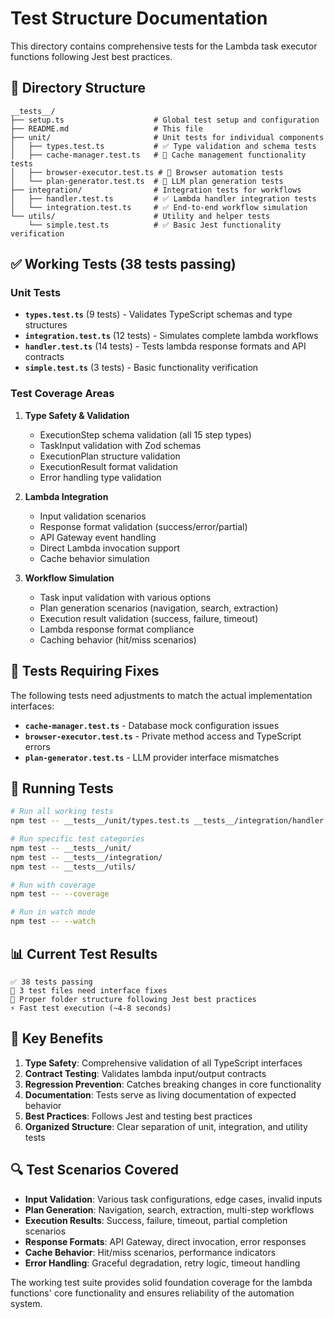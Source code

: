 # Test Structure Documentation

This directory contains comprehensive tests for the Lambda task executor functions following Jest best practices.

## 📁 Directory Structure

```
__tests__/
├── setup.ts                    # Global test setup and configuration
├── README.md                   # This file
├── unit/                       # Unit tests for individual components
│   ├── types.test.ts           # ✅ Type validation and schema tests
│   ├── cache-manager.test.ts   # 🔧 Cache management functionality tests
│   ├── browser-executor.test.ts # 🔧 Browser automation tests  
│   └── plan-generator.test.ts  # 🔧 LLM plan generation tests
├── integration/                # Integration tests for workflows
│   ├── handler.test.ts         # ✅ Lambda handler integration tests
│   └── integration.test.ts     # ✅ End-to-end workflow simulation
└── utils/                      # Utility and helper tests
    └── simple.test.ts          # ✅ Basic Jest functionality verification
```

## ✅ Working Tests (38 tests passing)

### Unit Tests
- **`types.test.ts`** (9 tests) - Validates TypeScript schemas and type structures
- **`integration.test.ts`** (12 tests) - Simulates complete lambda workflows
- **`handler.test.ts`** (14 tests) - Tests lambda response formats and API contracts
- **`simple.test.ts`** (3 tests) - Basic functionality verification

### Test Coverage Areas

1. **Type Safety & Validation**
   - ExecutionStep schema validation (all 15 step types)
   - TaskInput validation with Zod schemas
   - ExecutionPlan structure validation
   - ExecutionResult format validation
   - Error handling type validation

2. **Lambda Integration**
   - Input validation scenarios
   - Response format validation (success/error/partial)
   - API Gateway event handling
   - Direct Lambda invocation support
   - Cache behavior simulation

3. **Workflow Simulation**
   - Task input validation with various options
   - Plan generation scenarios (navigation, search, extraction)
   - Execution result validation (success, failure, timeout)
   - Lambda response format compliance
   - Caching behavior (hit/miss scenarios)

## 🔧 Tests Requiring Fixes

The following tests need adjustments to match the actual implementation interfaces:

- **`cache-manager.test.ts`** - Database mock configuration issues
- **`browser-executor.test.ts`** - Private method access and TypeScript errors  
- **`plan-generator.test.ts`** - LLM provider interface mismatches

## 🚀 Running Tests

```bash
# Run all working tests
npm test -- __tests__/unit/types.test.ts __tests__/integration/handler.test.ts __tests__/utils/simple.test.ts __tests__/integration/integration.test.ts

# Run specific test categories
npm test -- __tests__/unit/
npm test -- __tests__/integration/
npm test -- __tests__/utils/

# Run with coverage
npm test -- --coverage

# Run in watch mode
npm test -- --watch
```

## 📊 Current Test Results

```
✅ 38 tests passing
🔧 3 test files need interface fixes
📁 Proper folder structure following Jest best practices
⚡ Fast test execution (~4-8 seconds)
```

## 🎯 Key Benefits

1. **Type Safety**: Comprehensive validation of all TypeScript interfaces
2. **Contract Testing**: Validates lambda input/output contracts
3. **Regression Prevention**: Catches breaking changes in core functionality
4. **Documentation**: Tests serve as living documentation of expected behavior
5. **Best Practices**: Follows Jest and testing best practices
6. **Organized Structure**: Clear separation of unit, integration, and utility tests

## 🔍 Test Scenarios Covered

- **Input Validation**: Various task configurations, edge cases, invalid inputs
- **Plan Generation**: Navigation, search, extraction, multi-step workflows
- **Execution Results**: Success, failure, timeout, partial completion scenarios
- **Response Formats**: API Gateway, direct invocation, error responses
- **Cache Behavior**: Hit/miss scenarios, performance indicators
- **Error Handling**: Graceful degradation, retry logic, timeout handling

The working test suite provides solid foundation coverage for the lambda functions' core functionality and ensures reliability of the automation system.